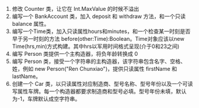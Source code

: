 1. 修改 Counter 类，让它在 Int.MaxValue 的时候不溢出
2. 编写一个 BankAccount 类，加入 deposit 和 withdraw 方法，和一个只读 balance 属性。
3. 编写一个Time类，加入只读属性hours和minutes，和一个检查某一时刻是否早于另一时刻的方法 before(other:Time):Boolean。Time对象应该以new Time(hrs,min)方式构建。其中hrs以军用时间格式呈现(介于0和23之间)  
4. 编写 Person 类提供一个主构造器，将负年龄转换成 0
5. 编写 Person 类，接受一个字符串的主构造器，该字符串包含名字、空格、姓，例如 new Person("Ren Chunxiao")，提供只读属性 firstName 和 lastName。
6. 创建一个 Car 类，以只读属性对应制造商、型号名称、型号年份以及一个可读写属性车牌。每一个构造器都要求制造商和型号必填。型号年份未填，默认为-1，车牌默认成空字符串。
